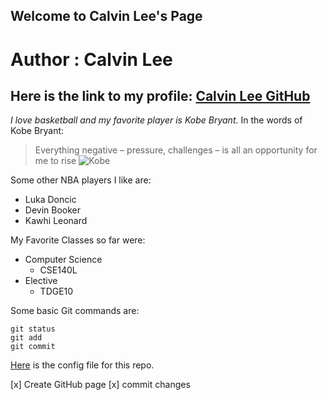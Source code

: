 ## Welcome to Calvin Lee's Page

# Author : Calvin Lee
## Here is the link to my profile: [Calvin Lee GitHub](https://github.com/calee0316)


*I love basketball and my favorite player is Kobe Bryant.*
In the words of Kobe Bryant: 
>Everything negative – pressure, challenges – is all an opportunity for me to rise
![Kobe](https://www.gannett-cdn.com/presto/2020/01/26/USAT/048dcaa6-9da8-422f-a57f-2af33fb7ef3e-sw01_reg_4_1202.JPG)

Some other NBA players I like are:
- Luka Doncic
- Devin Booker
- Kawhi Leonard

My Favorite Classes so far were: 
- Computer Science
  - CSE140L
- Elective
  - TDGE10
  

Some basic Git commands are:
```
git status
git add
git commit
```

[Here](./config.yml) is the config file for this repo. 

[x] Create GitHub page
[x] commit changes
